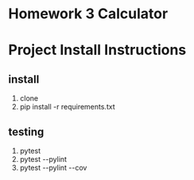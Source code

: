 # Homework 3 Calculator

# Project Install Instructions

## install 
1. clone
2. pip install -r requirements.txt

## testing
1. pytest
2. pytest --pylint
3. pytest --pylint --cov
